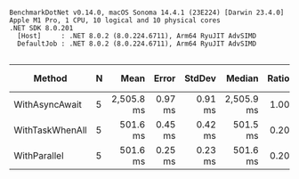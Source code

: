 ```

BenchmarkDotNet v0.14.0, macOS Sonoma 14.4.1 (23E224) [Darwin 23.4.0]
Apple M1 Pro, 1 CPU, 10 logical and 10 physical cores
.NET SDK 8.0.201
  [Host]     : .NET 8.0.2 (8.0.224.6711), Arm64 RyuJIT AdvSIMD
  DefaultJob : .NET 8.0.2 (8.0.224.6711), Arm64 RyuJIT AdvSIMD


```

| Method          | N   |       Mean |   Error |  StdDev |     Median | Ratio | Allocated | Alloc Ratio |
| --------------- | --- | ---------: | ------: | ------: | ---------: | ----: | --------: | ----------: |
| WithAsyncAwait  | 5   | 2,505.8 ms | 0.97 ms | 0.91 ms | 2,505.9 ms |  1.00 |   2.51 KB |        1.00 |
| WithTaskWhenAll | 5   |   501.6 ms | 0.45 ms | 0.42 ms |   501.5 ms |  0.20 |   2.75 KB |        1.10 |
| WithParallel    | 5   |   501.6 ms | 0.25 ms | 0.23 ms |   501.6 ms |  0.20 |   3.95 KB |        1.57 |
